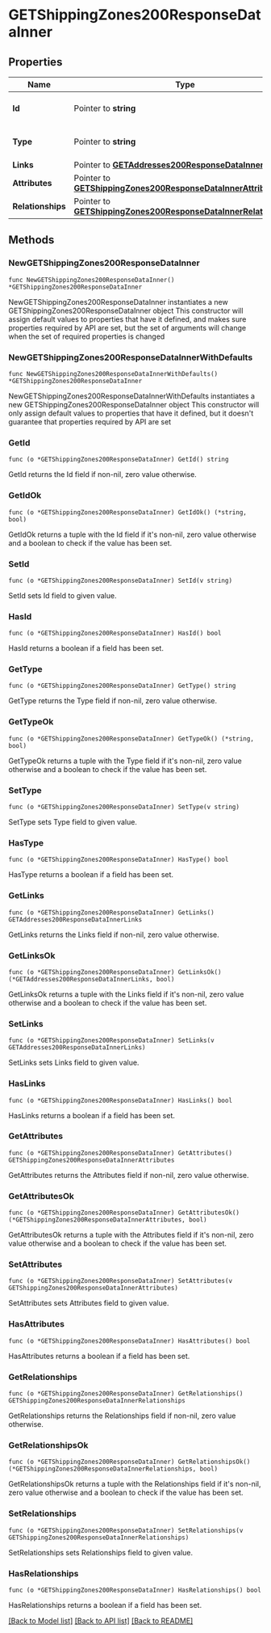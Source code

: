 # GETShippingZones200ResponseDataInner

## Properties

Name | Type | Description | Notes
------------ | ------------- | ------------- | -------------
**Id** | Pointer to **string** | The resource&#39;s id | [optional] 
**Type** | Pointer to **string** | The resource&#39;s type | [optional] 
**Links** | Pointer to [**GETAddresses200ResponseDataInnerLinks**](GETAddresses200ResponseDataInnerLinks.md) |  | [optional] 
**Attributes** | Pointer to [**GETShippingZones200ResponseDataInnerAttributes**](GETShippingZones200ResponseDataInnerAttributes.md) |  | [optional] 
**Relationships** | Pointer to [**GETShippingZones200ResponseDataInnerRelationships**](GETShippingZones200ResponseDataInnerRelationships.md) |  | [optional] 

## Methods

### NewGETShippingZones200ResponseDataInner

`func NewGETShippingZones200ResponseDataInner() *GETShippingZones200ResponseDataInner`

NewGETShippingZones200ResponseDataInner instantiates a new GETShippingZones200ResponseDataInner object
This constructor will assign default values to properties that have it defined,
and makes sure properties required by API are set, but the set of arguments
will change when the set of required properties is changed

### NewGETShippingZones200ResponseDataInnerWithDefaults

`func NewGETShippingZones200ResponseDataInnerWithDefaults() *GETShippingZones200ResponseDataInner`

NewGETShippingZones200ResponseDataInnerWithDefaults instantiates a new GETShippingZones200ResponseDataInner object
This constructor will only assign default values to properties that have it defined,
but it doesn't guarantee that properties required by API are set

### GetId

`func (o *GETShippingZones200ResponseDataInner) GetId() string`

GetId returns the Id field if non-nil, zero value otherwise.

### GetIdOk

`func (o *GETShippingZones200ResponseDataInner) GetIdOk() (*string, bool)`

GetIdOk returns a tuple with the Id field if it's non-nil, zero value otherwise
and a boolean to check if the value has been set.

### SetId

`func (o *GETShippingZones200ResponseDataInner) SetId(v string)`

SetId sets Id field to given value.

### HasId

`func (o *GETShippingZones200ResponseDataInner) HasId() bool`

HasId returns a boolean if a field has been set.

### GetType

`func (o *GETShippingZones200ResponseDataInner) GetType() string`

GetType returns the Type field if non-nil, zero value otherwise.

### GetTypeOk

`func (o *GETShippingZones200ResponseDataInner) GetTypeOk() (*string, bool)`

GetTypeOk returns a tuple with the Type field if it's non-nil, zero value otherwise
and a boolean to check if the value has been set.

### SetType

`func (o *GETShippingZones200ResponseDataInner) SetType(v string)`

SetType sets Type field to given value.

### HasType

`func (o *GETShippingZones200ResponseDataInner) HasType() bool`

HasType returns a boolean if a field has been set.

### GetLinks

`func (o *GETShippingZones200ResponseDataInner) GetLinks() GETAddresses200ResponseDataInnerLinks`

GetLinks returns the Links field if non-nil, zero value otherwise.

### GetLinksOk

`func (o *GETShippingZones200ResponseDataInner) GetLinksOk() (*GETAddresses200ResponseDataInnerLinks, bool)`

GetLinksOk returns a tuple with the Links field if it's non-nil, zero value otherwise
and a boolean to check if the value has been set.

### SetLinks

`func (o *GETShippingZones200ResponseDataInner) SetLinks(v GETAddresses200ResponseDataInnerLinks)`

SetLinks sets Links field to given value.

### HasLinks

`func (o *GETShippingZones200ResponseDataInner) HasLinks() bool`

HasLinks returns a boolean if a field has been set.

### GetAttributes

`func (o *GETShippingZones200ResponseDataInner) GetAttributes() GETShippingZones200ResponseDataInnerAttributes`

GetAttributes returns the Attributes field if non-nil, zero value otherwise.

### GetAttributesOk

`func (o *GETShippingZones200ResponseDataInner) GetAttributesOk() (*GETShippingZones200ResponseDataInnerAttributes, bool)`

GetAttributesOk returns a tuple with the Attributes field if it's non-nil, zero value otherwise
and a boolean to check if the value has been set.

### SetAttributes

`func (o *GETShippingZones200ResponseDataInner) SetAttributes(v GETShippingZones200ResponseDataInnerAttributes)`

SetAttributes sets Attributes field to given value.

### HasAttributes

`func (o *GETShippingZones200ResponseDataInner) HasAttributes() bool`

HasAttributes returns a boolean if a field has been set.

### GetRelationships

`func (o *GETShippingZones200ResponseDataInner) GetRelationships() GETShippingZones200ResponseDataInnerRelationships`

GetRelationships returns the Relationships field if non-nil, zero value otherwise.

### GetRelationshipsOk

`func (o *GETShippingZones200ResponseDataInner) GetRelationshipsOk() (*GETShippingZones200ResponseDataInnerRelationships, bool)`

GetRelationshipsOk returns a tuple with the Relationships field if it's non-nil, zero value otherwise
and a boolean to check if the value has been set.

### SetRelationships

`func (o *GETShippingZones200ResponseDataInner) SetRelationships(v GETShippingZones200ResponseDataInnerRelationships)`

SetRelationships sets Relationships field to given value.

### HasRelationships

`func (o *GETShippingZones200ResponseDataInner) HasRelationships() bool`

HasRelationships returns a boolean if a field has been set.


[[Back to Model list]](../README.md#documentation-for-models) [[Back to API list]](../README.md#documentation-for-api-endpoints) [[Back to README]](../README.md)


